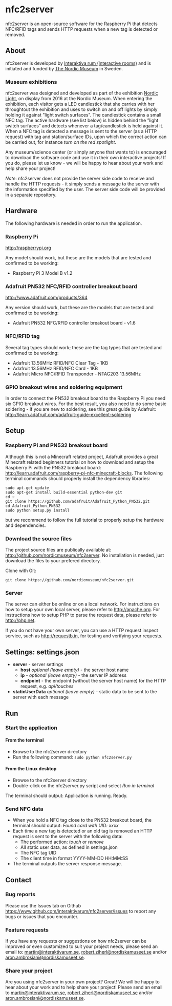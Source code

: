 # nfc2server

nfc2server is an open-source software for the Raspberry Pi that detects NFC/RFID tags and sends HTTP requests when a new tag is detected or removed.

## About
nfc2server is developed by [Interaktiva rum (Interactive rooms)](http://www.interaktivarum.se/en) and is initiated and funded by [The Nordic Museum](http://www.nordiskamuseet.se/en) in Sweden.

### Museum exhibitions
nfc2server was designed and developed as part of the exhibition [Nordic Light](http://www.nordiskamuseet.se/en/utstallningar/nordic-light), on display from 2016 at the Nordic Museum.
When entering the exhibition, each visitor gets a LED candlestick that she carries with her throughtout the exhibition and uses to switch on and off lights by simply holding it against ”light switch surfaces”.
The candlestick contains a small NFC tag.
The active hardware (see list below) is hidden behind the ”light switch surfaces” and detects whenever a tag/candlestick is held against it.
When a NFC tag is detected a message is sent to the server (as a HTTP request) with tag and station/surface IDs, upon which the correct action can be carried out, for instance *turn on the red spotlight*.

Any museum/science center (or simply anyone that wants to) is encouraged to download the software code and use it in their own interactive projects! If you do, please let us know - we will be happy to hear about your work and help share your project!

*Note*: nfc2server does not provide the server side code to receive and handle the HTTP requests - it simply sends a message to the server with the information specified by the user. The server side code will be provided in a separate repository.

## Hardware

The following hardware is needed in order to run the application.

### Raspberry Pi
http://raspberrypi.org

Any model should work, but these are the models that are tested and confirmed to be working:
* Raspberry Pi 3 Model B v1.2

### Adafruit PN532 NFC/RFID controller breakout board
http://www.adafruit.com/products/364

Any version should work, but these are the models that are tested and confirmed to be working:
* Adafruit PN532 NFC/RFID controller breakout board - v1.6

### NFC/RFID tag
Several tag types should work; these are the tag types that are tested and confirmed to be working:
* Adafruit 13.56MHz RFID/NFC Clear Tag - 1KB
* Adafruit 13.56MHz RFID/NFC Card - 1KB
* Adafruit Micro NFC/RFID Transponder - NTAG203 13.56MHz

### GPIO breakout wires and soldering equipment
In order to connect the PN532 breakout board to the Raspberry Pi you need six GPIO breakout wires.
For the best result, you also need to do some basic soldering - if you are new to soldering, see this great guide by Adafruit: http://learn.adafruit.com/adafruit-guide-excellent-soldering

## Setup

### Raspberry Pi and PN532 breakout board
Although this is not a Minecraft related project, Adafruit provides a great Minecraft related beginners tutorial on how to download and setup the Raspberry Pi with the PN532 breakout board: http://learn.adafruit.com/raspberry-pi-nfc-minecraft-blocks. 
The following terminal commands should properly install the dependency libraries:
```
sudo apt-get update
sudo apt-get install build-essential python-dev git
cd ~
git clone https://github.com/adafruit/Adafruit_Python_PN532.git
cd Adafruit_Python_PN532
sudo python setup.py install
``` 
but we recommend to follow the full tutorial to properly setup the hardware and dependencies.

### Download the source files
The project source files are publically available at: http://github.com/nordicmuseum/nfc2server. No installation is needed, just download the files to your prefered directory.

Clone with Git:
```
git clone https://github.com/nordicmuseum/nfc2server.git
``` 

### Server
The server can either be online or on a local network. For instructions on how to setup your own local server, please refer to http://apache.org. 
For instructions how to setup PHP to parse the request data, please refer to http://php.net.

If you do not have your own server, you can use a HTTP request inspect service, such as http://requestb.in, for testing and verifying your requests.

## Settings: settings.json

* **server** - server settings
	* **host** *optional (leave empty)* - the server host name
	* **ip** - *optional (leave empty)* - the server IP address
	* **endpoint** - the endpoint (without the server host name) for the HTTP request, e.g. *api/touches*
* **staticUserData** *optional (leave empty)* - static data to be sent to the server with each message

## Run

### Start the application
#### From the terminal
* Browse to the nfc2server directory 
* Run the following command: ``` sudo python nfc2server.py ```

#### From the Linux desktop
* Browse to the nfc2server directory
* Double-click on the nfc2server.py script and select *Run in terminal*

The terminal should output: Application is running. Ready.

### Send NFC data
* When you hold a NFC tag close to the PN532 breakout board, the terminal should output: *Found card with UID: xxxx*
* Each time a new tag is detected or an old tag is removed an HTTP request is sent to the server with the following data: 
	* The performed action: *touch* or *remove*
	* All static user data, as defined in settings.json
	* The NFC tag UID
	* The client time in format YYYY-MM-DD HH:MM:SS
* The terminal outputs the server response message.

## Contact

### Bug reports
Please use the Issues tab on Github https://www.github.com/interaktivarum/nfc2server/issues to report any bugs or issues that you encounter.

### Feature requests
If you have any requests or suggestions on how nfc2server can be improved or even customized to suit your project needs, please send an email to: martin@interaktivarum.se, robert.ziherl@nordiskamuseet.se and/or aron.ambrosiani@nordiskamuseet.se.

### Share your project
Are you using nfc2server in your own project? Great! We will be happy to hear about your work and to help share your project!
Please send an email to martin@interaktivarum.se, robert.ziherl@nordiskamuseet.se and/or aron.ambrosiani@nordiskamuseet.se.

